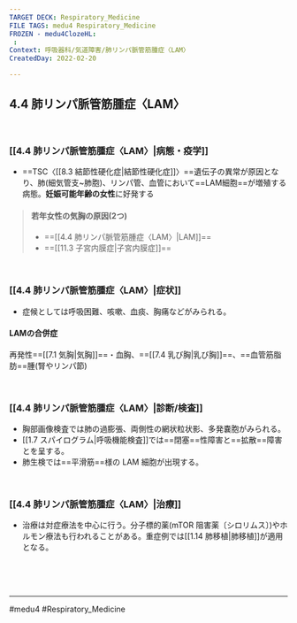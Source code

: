 ```yaml
---
TARGET DECK: Respiratory_Medicine
FILE TAGS: medu4 Respiratory_Medicine
FROZEN - medu4ClozeHL:
 : 
Context: 呼吸器科/気道障害/肺リンパ脈管筋腫症〈LAM〉
CreatedDay: 2022-02-20

---
```


## 4.4 肺リンパ脈管筋腫症〈LAM〉

<br>

### [[4.4 肺リンパ脈管筋腫症〈LAM〉|病態・疫学]]
* ==TSC〈[[8.3 結節性硬化症|結節性硬化症]]〉==遺伝子の異常が原因となり、肺(細気管支~肺胞)、リンパ管、血管において==LAM細胞==が増殖する病態。**妊娠可能年齢の女性**に好発する
>#### 若年女性の気胸の原因(2つ)
>* ==[[4.4 肺リンパ脈管筋腫症〈LAM〉|LAM]]==
>* ==[[11.3 子宮内膜症|子宮内膜症]]==
<!--ID: 1645771915137-->


<br>

### [[4.4 肺リンパ脈管筋腫症〈LAM〉|症状]]
* 症候としては呼吸困難、咳嗽、血痰、胸痛などがみられる。
#### LAMの合併症
再発性==[[7.1 気胸|気胸]]==・血胸、==[[7.4 乳び胸|乳び胸]]==、==血管筋脂肪==腫(腎やリンパ節)
<!--ID: 1645771915145-->



<br>

### [[4.4 肺リンパ脈管筋腫症〈LAM〉|診断/検査]]
* 胸部画像検査では肺の過膨張、両側性の網状粒状影、多発嚢胞がみられる。 
* [[1.7 スパイログラム|呼吸機能検査]]では==閉塞==性障害と==拡散==障害とを呈する。
* 肺生検では==平滑筋==様の LAM 細胞が出現する。
<!--ID: 1645771915152-->


<br>

### [[4.4 肺リンパ脈管筋腫症〈LAM〉|治療]]
* 治療は対症療法を中心に行う。分子標的薬(mTOR 阻害薬〔シロリムス〕)やホルモン療法も行われることがある。重症例では[[1.14 肺移植|肺移植]]が適用となる。
 

<br><br><br>

---
#medu4 #Respiratory_Medicine